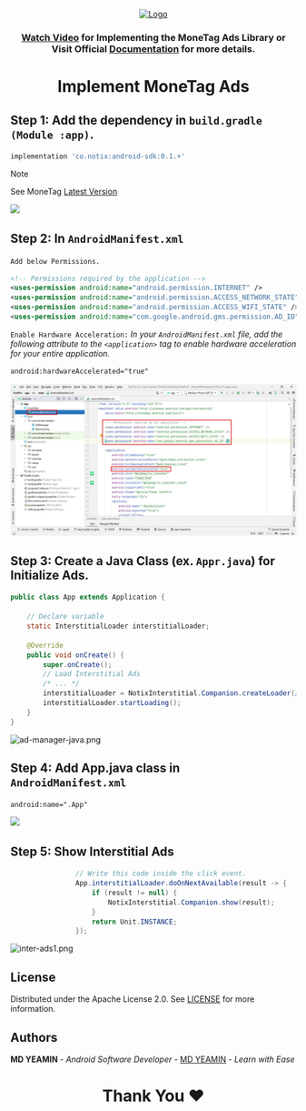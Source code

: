 <p align="center">
  <a href="https://github.com/i-rin-eam/meta-ads">
    <img src="https://raw.githubusercontent.com/i-rin-eam/mone-tag/main/images/mone-tag-img.jpg" alt="Logo" width="100" height="100">
  </a> 
  <br>
  <h3 align='center'> <a href="https://www.youtube.com/@CodeCraftArena">Watch Video</a> for Implementing the MoneTag Ads Library or Visit Official <a href="https://www.youtube.com/@CodeCraftArena">Documentation</a> for more details.</h3>
</p>
<h1 align='center'>Implement MoneTag Ads</h1>

## Step 1: Add the dependency in `build.gradle (Module :app)`.
```gradle
implementation 'co.notix:android-sdk:0.1.+'
```
> [!NOTE]
> See MoneTag <a href="https://central.sonatype.com/">Latest Version</a>
<img src="https://raw.githubusercontent.com/i-rin-eam/mone-tag/main/images/build-gradle.png">

## Step 2: In `AndroidManifest.xml` <br>

`Add below Permissions.`
```xml
<!-- Permissions required by the application -->
<uses-permission android:name="android.permission.INTERNET" />
<uses-permission android:name="android.permission.ACCESS_NETWORK_STATE" /> 
<uses-permission android:name="android.permission.ACCESS_WIFI_STATE" /> 
<uses-permission android:name="com.google.android.gms.permission.AD_ID" />
```

`Enable Hardware Acceleration:` *In your `AndroidManifest.xml` file, add the following attribute to the `<application>` tag to enable hardware acceleration for your entire application.*
```xml
android:hardwareAccelerated="true"
```
<img src="https://raw.githubusercontent.com/i-rin-eam/meta-ads/main/app/src/main/res/drawable/android-manifest-xml.jpeg" alt="android-manifest-xml.jpeg">

## Step 3: Create a Java Class (ex. `Appr.java`) for Initialize Ads.
```java
public class App extends Application {

    // Declare variable
    static InterstitialLoader interstitialLoader;

    @Override
    public void onCreate() {
        super.onCreate();
        // Load Interstitial Ads
        /* ... */
        interstitialLoader = NotixInterstitial.Companion.createLoader(/* your Zone ID */);
        interstitialLoader.startLoading();
    }
}
```
<img src="https://raw.githubusercontent.com/i-rin-eam/mone-tag/main/images/app-java.png" alt="ad-manager-java.png">

## Step 4: Add App.java class in `AndroidManifest.xml` <br>
```xml
android:name=".App"
```
<img src="https://raw.githubusercontent.com/i-rin-eam/mone-tag/main/images/android-manifest.png">

## Step 5: Show Interstitial Ads <br>
```java
                // Write this code inside the click event.
                App.interstitialLoader.doOnNextAvailable(result -> {
                    if (result != null) {
                        NotixInterstitial.Companion.show(result);
                    }
                    return Unit.INSTANCE;
                });
```
<img src="https://raw.githubusercontent.com/i-rin-eam/mone-tag/main/images/int-ads.png" alt="inter-ads1.png">

## License

Distributed under the Apache License 2.0. See <a href="https://github.com/i-rin-eam/mone-tag/blob/main/LICENSE">LICENSE</a> for more information.

## Authors

**MD YEAMIN** - *Android Software Developer* - <a href="https://github.com/i-rin-eam">MD YEAMIN</a> - *Learn with Ease*

<h1 align="center">Thank You ❤️</h1>
